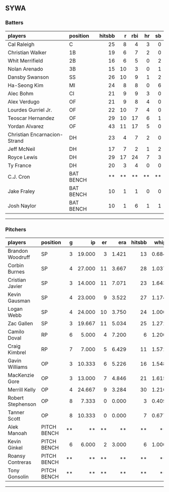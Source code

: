 ## SYWA

### Batters

 
|players                      |position  | hitsbb|  r| rbi| hr| sb| 
|:----------------------------|:---------|------:|--:|---:|--:|--:| 
|Cal Raleigh                  |C         |     25|  8|   4|  3|  0| 
|Christian Walker             |1B        |     19|  6|   7|  2|  0| 
|Whit Merrifield              |2B        |     16|  6|   5|  0|  2| 
|Nolan Arenado                |3B        |     15| 10|   3|  0|  1| 
|Dansby Swanson               |SS        |     26| 10|   9|  1|  2| 
|Ha-Seong Kim                 |MI        |     24|  8|   8|  0|  6| 
|Alec Bohm                    |CI        |     21|  9|   9|  3|  0| 
|Alex Verdugo                 |OF        |     21|  9|   8|  4|  0| 
|Lourdes Gurriel Jr.          |OF        |     22| 10|   7|  4|  0| 
|Teoscar Hernandez            |OF        |     29| 10|  17|  6|  1| 
|Yordan Alvarez               |OF        |     43| 11|  17|  5|  0| 
|Christian Encarnacion-Strand |DH        |     23|  4|   7|  2|  0| 
|Jeff McNeil                  |DH        |     17|  7|   2|  1|  2| 
|Royce Lewis                  |DH        |     29| 17|  24|  7|  3| 
|Ty France                    |DH        |     20|  3|   4|  0|  0| 
|C.J. Cron                    |BAT BENCH |     **| **|  **| **| **| 
|Jake Fraley                  |BAT BENCH |     10|  1|   1|  0|  0| 
|Josh Naylor                  |BAT BENCH |     10|  1|   6|  1|  1| 


* * *

### Pitchers

 
|players           |position    |  g|     ip| er|   era| hitsbb|  whip| so|  w| sv| 
|:-----------------|:-----------|--:|------:|--:|-----:|------:|-----:|--:|--:|--:| 
|Brandon Woodruff  |SP          |  3| 19.000|  3| 1.421|     13| 0.684| 25|  2|  0| 
|Corbin Burnes     |SP          |  4| 27.000| 11| 3.667|     28| 1.037| 26|  0|  0| 
|Cristian Javier   |SP          |  3| 14.000| 11| 7.071|     23| 1.643| 17|  0|  0| 
|Kevin Gausman     |SP          |  4| 23.000|  9| 3.522|     27| 1.174| 30|  2|  0| 
|Logan Webb        |SP          |  4| 24.000| 10| 3.750|     24| 1.000| 15|  1|  0| 
|Zac Gallen        |SP          |  3| 19.667| 11| 5.034|     25| 1.271| 16|  1|  0| 
|Camilo Doval      |RP          |  6|  5.000|  4| 7.200|      6| 1.200|  6|  0|  4| 
|Craig Kimbrel     |RP          |  7|  7.000|  5| 6.429|     11| 1.571|  9|  0|  3| 
|Gavin Williams    |OP          |  3| 10.333|  6| 5.226|     16| 1.548|  9|  1|  0| 
|MacKenzie Gore    |OP          |  3| 13.000|  7| 4.846|     21| 1.615| 10|  1|  0| 
|Merrill Kelly     |OP          |  4| 24.667|  9| 3.284|     30| 1.216| 31|  1|  0| 
|Robert Stephenson |OP          |  8|  7.333|  0| 0.000|      3| 0.409| 13|  0|  0| 
|Tanner Scott      |OP          |  8| 10.333|  0| 0.000|      7| 0.677| 10|  1|  5| 
|Alek Manoah       |PITCH BENCH | **|     **| **|    **|     **|    **| **| **| **| 
|Kevin Ginkel      |PITCH BENCH |  6|  6.000|  2| 3.000|      6| 1.000|  9|  1|  1| 
|Roansy Contreras  |PITCH BENCH | **|     **| **|    **|     **|    **| **| **| **| 
|Tony Gonsolin     |PITCH BENCH | **|     **| **|    **|     **|    **| **| **| **| 


* * *


